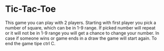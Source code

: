 # Tic-Tac-Toe

This game you can play with 2 players. 
Starting with first player you pick a number of square, which can be in 1-9 range. 
If picked number will repeat or it will not be in 1-9 range you will get a chance to change your number. 
In case if someone wins or game ends in a draw the game will start again. 
To end the game tipe ctrl C.
